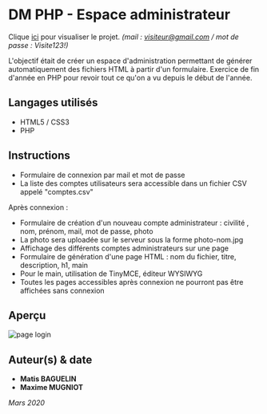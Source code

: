 # DM PHP - Espace administrateur

Clique [ici](http://espace-admin.matisbaguelin.fr/login.php) pour visualiser le projet. *(mail : visiteur@gmail.com / mot de passe : Visite123!)*

L'objectif était de créer un espace d'administration permettant de générer automatiquement des fichiers HTML à partir d'un formulaire.
Exercice de fin d'année en PHP pour revoir tout ce qu'on a vu depuis le début de l'année.


## Langages utilisés 

* HTML5 / CSS3
* PHP


## Instructions

* Formulaire de connexion par mail et mot de passe
* La liste des comptes utilisateurs sera accessible dans un fichier CSV appelé "comptes.csv" 

Après connexion :
* Formulaire de création d'un nouveau compte administrateur : civilité , nom, prénom, mail, mot de passe, photo
* La photo sera uploadée sur le serveur sous la forme photo-nom.jpg
* Affichage des différents comptes administrateurs sur une page
* Formulaire de génération d'une page HTML : nom du fichier, titre, description, h1, main
* Pour le main, utilisation de TinyMCE, éditeur WYSIWYG
* Toutes les pages accessibles après connexion ne pourront pas être affichées sans connexion


## Aperçu

![page login](http://matisbaguelin.fr/images/projets/espace-administrateur.png "Page de login")


## Auteur(s) & date

* **Matis BAGUELIN**
* **Maxime MUGNIOT**

*Mars 2020*
